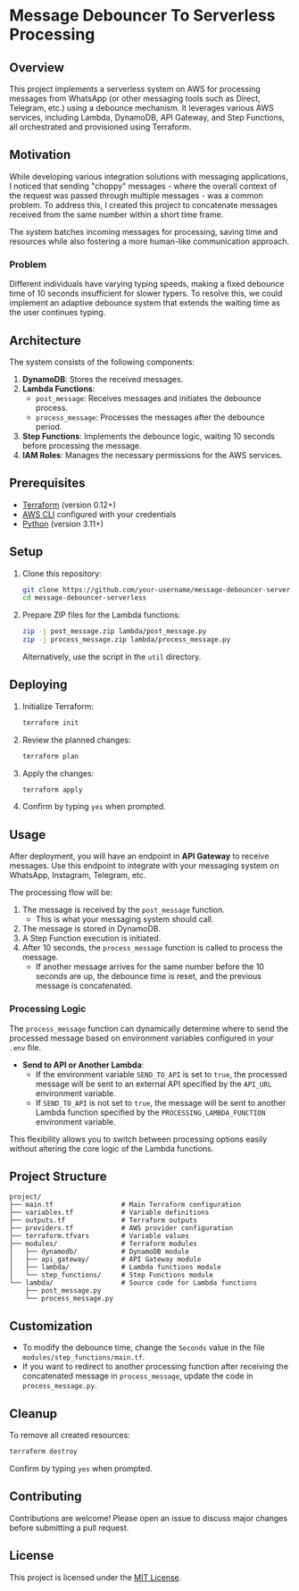 # Message Debouncer To Serverless Processing

## Overview

This project implements a serverless system on AWS for processing messages from WhatsApp (or other messaging tools such as Direct, Telegram, etc.) using a debounce mechanism. It leverages various AWS services, including Lambda, DynamoDB, API Gateway, and Step Functions, all orchestrated and provisioned using Terraform.

## Motivation

While developing various integration solutions with messaging applications, I noticed that sending "choppy" messages - where the overall context of the request was passed through multiple messages - was a common problem. To address this, I created this project to concatenate messages received from the same number within a short time frame. 

The system batches incoming messages for processing, saving time and resources while also fostering a more human-like communication approach.

### Problem

Different individuals have varying typing speeds, making a fixed debounce time of 10 seconds insufficient for slower typers. To resolve this, we could implement an adaptive debounce system that extends the waiting time as the user continues typing.

## Architecture

The system consists of the following components:

1. **DynamoDB**: Stores the received messages.
2. **Lambda Functions**:
   - `post_message`: Receives messages and initiates the debounce process.
   - `process_message`: Processes the messages after the debounce period.
3. **Step Functions**: Implements the debounce logic, waiting 10 seconds before processing the message.
4. **IAM Roles**: Manages the necessary permissions for the AWS services.

## Prerequisites

- [Terraform](https://www.terraform.io/downloads.html) (version 0.12+)
- [AWS CLI](https://aws.amazon.com/cli/) configured with your credentials
- [Python](https://www.python.org/downloads/) (version 3.11+)

## Setup

1. Clone this repository:
   ```bash
   git clone https://github.com/your-username/message-debouncer-serverless.git
   cd message-debouncer-serverless
   ```

2. Prepare ZIP files for the Lambda functions:
   ```bash
   zip -j post_message.zip lambda/post_message.py
   zip -j process_message.zip lambda/process_message.py
   ```
   Alternatively, use the script in the `util` directory.

## Deploying

1. Initialize Terraform:
   ```bash
   terraform init
   ```

2. Review the planned changes:
   ```bash
   terraform plan
   ```

3. Apply the changes:
   ```bash
   terraform apply
   ```

4. Confirm by typing `yes` when prompted.

## Usage

After deployment, you will have an endpoint in **API Gateway** to receive messages. Use this endpoint to integrate with your messaging system on WhatsApp, Instagram, Telegram, etc.

The processing flow will be:
1. The message is received by the `post_message` function.
   - This is what your messaging system should call.
2. The message is stored in DynamoDB.
3. A Step Function execution is initiated.
4. After 10 seconds, the `process_message` function is called to process the message.
    - If another message arrives for the same number before the 10 seconds are up, the debounce time is reset, and the previous message is concatenated.

### Processing Logic

The `process_message` function can dynamically determine where to send the processed message based on environment variables configured in your `.env` file. 

- **Send to API or Another Lambda**: 
  - If the environment variable `SEND_TO_API` is set to `true`, the processed message will be sent to an external API specified by the `API_URL` environment variable.
  - If `SEND_TO_API` is not set to `true`, the message will be sent to another Lambda function specified by the `PROCESSING_LAMBDA_FUNCTION` environment variable.

This flexibility allows you to switch between processing options easily without altering the core logic of the Lambda functions.

## Project Structure

```
project/
├── main.tf                 # Main Terraform configuration
├── variables.tf            # Variable definitions
├── outputs.tf              # Terraform outputs
├── providers.tf            # AWS provider configuration
├── terraform.tfvars        # Variable values
├── modules/                # Terraform modules
│   ├── dynamodb/           # DynamoDB module
│   ├── api_gateway/        # API Gateway module
│   ├── lambda/             # Lambda functions module
│   └── step_functions/     # Step Functions module
└── lambda/                 # Source code for Lambda functions
    ├── post_message.py
    └── process_message.py
```

## Customization

- To modify the debounce time, change the `Seconds` value in the file `modules/step_functions/main.tf`.
- If you want to redirect to another processing function after receiving the concatenated message in `process_message`, update the code in `process_message.py`.

## Cleanup

To remove all created resources:

```bash
terraform destroy
```

Confirm by typing `yes` when prompted.

## Contributing

Contributions are welcome! Please open an issue to discuss major changes before submitting a pull request.

## License

This project is licensed under the [MIT License](LICENSE).